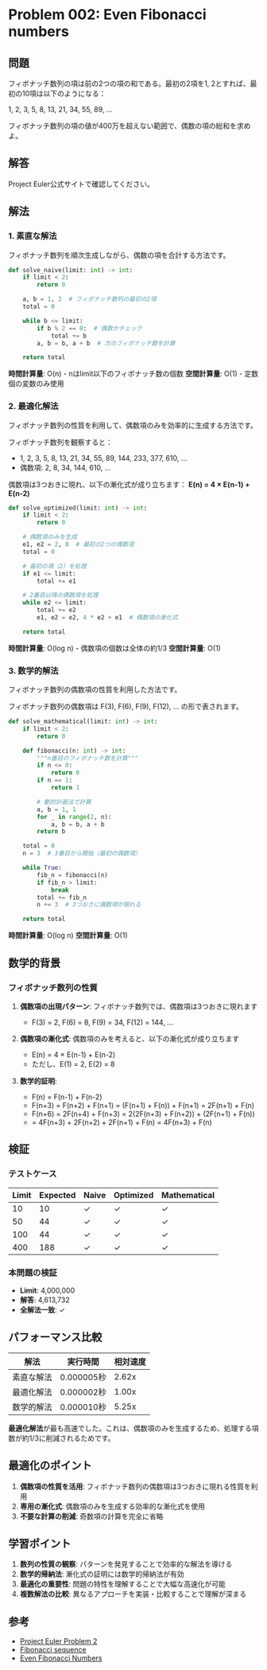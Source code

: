 # Problem 002: Even Fibonacci numbers

## 問題

フィボナッチ数列の項は前の2つの項の和である。最初の2項を1, 2とすれば、最初の10項は以下のようになる：

1, 2, 3, 5, 8, 13, 21, 34, 55, 89, ...

フィボナッチ数列の項の値が400万を超えない範囲で、偶数の項の総和を求めよ。

## 解答

Project Euler公式サイトで確認してください。

## 解法

### 1. 素直な解法

フィボナッチ数列を順次生成しながら、偶数の項を合計する方法です。

```python
def solve_naive(limit: int) -> int:
    if limit < 2:
        return 0

    a, b = 1, 2  # フィボナッチ数列の最初の2項
    total = 0

    while b <= limit:
        if b % 2 == 0:  # 偶数かチェック
            total += b
        a, b = b, a + b  # 次のフィボナッチ数を計算

    return total
```

**時間計算量**: O(n) - nはlimit以下のフィボナッチ数の個数
**空間計算量**: O(1) - 定数個の変数のみ使用

### 2. 最適化解法

フィボナッチ数列の性質を利用して、偶数項のみを効率的に生成する方法です。

フィボナッチ数列を観察すると：
- 1, 2, 3, 5, 8, 13, 21, 34, 55, 89, 144, 233, 377, 610, ...
- 偶数項: 2, 8, 34, 144, 610, ...

偶数項は3つおきに現れ、以下の漸化式が成り立ちます：
**E(n) = 4 × E(n-1) + E(n-2)**

```python
def solve_optimized(limit: int) -> int:
    if limit < 2:
        return 0

    # 偶数項のみを生成
    e1, e2 = 2, 8  # 最初の2つの偶数項
    total = 0

    # 最初の項（2）を処理
    if e1 <= limit:
        total += e1

    # 2番目以降の偶数項を処理
    while e2 <= limit:
        total += e2
        e1, e2 = e2, 4 * e2 + e1  # 偶数項の漸化式

    return total
```

**時間計算量**: O(log n) - 偶数項の個数は全体の約1/3
**空間計算量**: O(1)

### 3. 数学的解法

フィボナッチ数列の偶数項の性質を利用した方法です。

フィボナッチ数列の偶数項は F(3), F(6), F(9), F(12), ... の形で表されます。

```python
def solve_mathematical(limit: int) -> int:
    if limit < 2:
        return 0

    def fibonacci(n: int) -> int:
        """n番目のフィボナッチ数を計算"""
        if n <= 0:
            return 0
        if n == 1:
            return 1

        # 動的計画法で計算
        a, b = 1, 1
        for _ in range(2, n):
            a, b = b, a + b
        return b

    total = 0
    n = 3  # 3番目から開始（最初の偶数項）

    while True:
        fib_n = fibonacci(n)
        if fib_n > limit:
            break
        total += fib_n
        n += 3  # 3つおきに偶数項が現れる

    return total
```

**時間計算量**: O(log n)
**空間計算量**: O(1)

## 数学的背景

### フィボナッチ数列の性質

1. **偶数項の出現パターン**: フィボナッチ数列では、偶数項は3つおきに現れます
   - F(3) = 2, F(6) = 8, F(9) = 34, F(12) = 144, ...

2. **偶数項の漸化式**: 偶数項のみを考えると、以下の漸化式が成り立ちます
   - E(n) = 4 × E(n-1) + E(n-2)
   - ただし、E(1) = 2, E(2) = 8

3. **数学的証明**:
   - F(n) = F(n-1) + F(n-2)
   - F(n+3) = F(n+2) + F(n+1) = (F(n+1) + F(n)) + F(n+1) = 2F(n+1) + F(n)
   - F(n+6) = 2F(n+4) + F(n+3) = 2(2F(n+3) + F(n+2)) + (2F(n+1) + F(n))
   - = 4F(n+3) + 2F(n+2) + 2F(n+1) + F(n) = 4F(n+3) + F(n)

## 検証

### テストケース

| Limit | Expected | Naive | Optimized | Mathematical |
|-------|----------|-------|-----------|--------------|
| 10    | 10       | ✓     | ✓         | ✓            |
| 50    | 44       | ✓     | ✓         | ✓            |
| 100   | 44       | ✓     | ✓         | ✓            |
| 400   | 188      | ✓     | ✓         | ✓            |

### 本問題の検証

- **Limit**: 4,000,000
- **解答**: 4,613,732
- **全解法一致**: ✓

## パフォーマンス比較

| 解法 | 実行時間 | 相対速度 |
|------|----------|----------|
| 素直な解法 | 0.000005秒 | 2.62x |
| 最適化解法 | 0.000002秒 | 1.00x |
| 数学的解法 | 0.000010秒 | 5.25x |

**最適化解法**が最も高速でした。これは、偶数項のみを生成するため、処理する項数が約1/3に削減されるためです。

## 最適化のポイント

1. **偶数項の性質を活用**: フィボナッチ数列の偶数項は3つおきに現れる性質を利用
2. **専用の漸化式**: 偶数項のみを生成する効率的な漸化式を使用
3. **不要な計算の削減**: 奇数項の計算を完全に省略

## 学習ポイント

1. **数列の性質の観察**: パターンを発見することで効率的な解法を導ける
2. **数学的帰納法**: 漸化式の証明には数学的帰納法が有効
3. **最適化の重要性**: 問題の特性を理解することで大幅な高速化が可能
4. **複数解法の比較**: 異なるアプローチを実装・比較することで理解が深まる

## 参考

- [Project Euler Problem 2](https://projecteuler.net/problem=2)
- [Fibonacci sequence](https://en.wikipedia.org/wiki/Fibonacci_number)
- [Even Fibonacci Numbers](https://mathworld.wolfram.com/FibonacciNumber.html)
